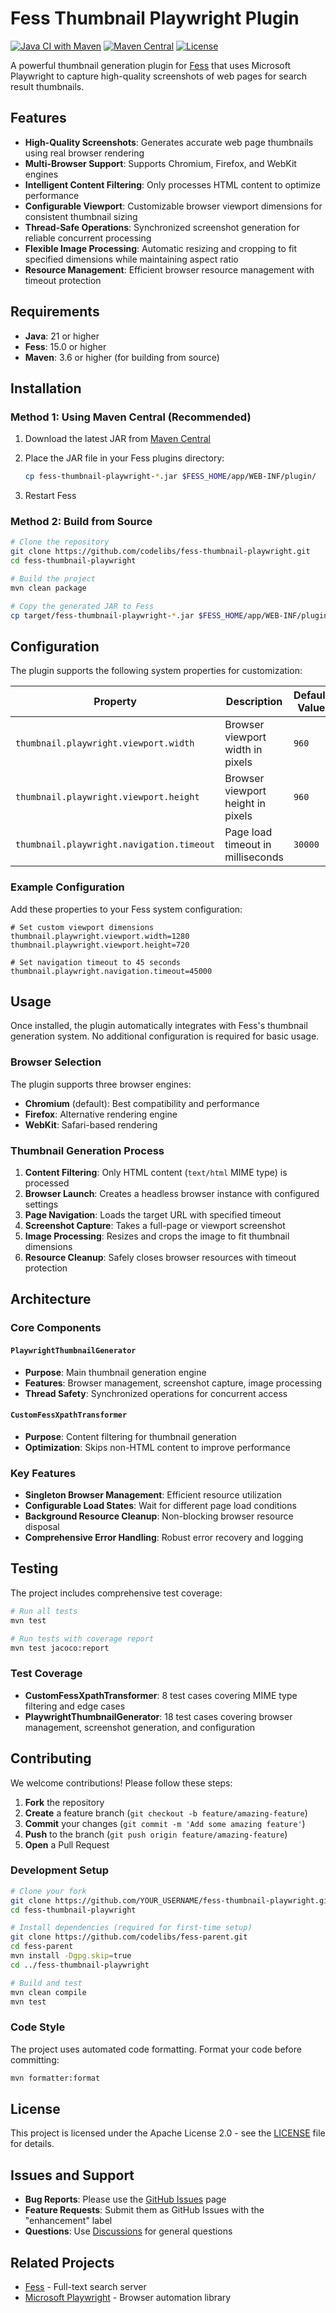 # Fess Thumbnail Playwright Plugin

[![Java CI with Maven](https://github.com/codelibs/fess-thumbnail-playwright/actions/workflows/maven.yml/badge.svg)](https://github.com/codelibs/fess-thumbnail-playwright/actions/workflows/maven.yml)
[![Maven Central](https://maven-badges.herokuapp.com/maven-central/org.codelibs.fess/fess-thumbnail-playwright/badge.svg)](https://maven-badges.herokuapp.com/maven-central/org.codelibs.fess/fess-thumbnail-playwright)
[![License](https://img.shields.io/badge/License-Apache%202.0-blue.svg)](https://opensource.org/licenses/Apache-2.0)

A powerful thumbnail generation plugin for [Fess](https://fess.codelibs.org/) that uses Microsoft Playwright to capture high-quality screenshots of web pages for search result thumbnails.

## Features

- **High-Quality Screenshots**: Generates accurate web page thumbnails using real browser rendering
- **Multi-Browser Support**: Supports Chromium, Firefox, and WebKit engines
- **Intelligent Content Filtering**: Only processes HTML content to optimize performance
- **Configurable Viewport**: Customizable browser viewport dimensions for consistent thumbnail sizing
- **Thread-Safe Operations**: Synchronized screenshot generation for reliable concurrent processing
- **Flexible Image Processing**: Automatic resizing and cropping to fit specified dimensions while maintaining aspect ratio
- **Resource Management**: Efficient browser resource management with timeout protection

## Requirements

- **Java**: 21 or higher
- **Fess**: 15.0 or higher
- **Maven**: 3.6 or higher (for building from source)

## Installation

### Method 1: Using Maven Central (Recommended)

1. Download the latest JAR from [Maven Central](https://repo1.maven.org/maven2/org/codelibs/fess/fess-thumbnail-playwright/)

2. Place the JAR file in your Fess plugins directory:
   ```bash
   cp fess-thumbnail-playwright-*.jar $FESS_HOME/app/WEB-INF/plugin/
   ```

3. Restart Fess

### Method 2: Build from Source

```bash
# Clone the repository
git clone https://github.com/codelibs/fess-thumbnail-playwright.git
cd fess-thumbnail-playwright

# Build the project
mvn clean package

# Copy the generated JAR to Fess
cp target/fess-thumbnail-playwright-*.jar $FESS_HOME/app/WEB-INF/plugin/
```

## Configuration

The plugin supports the following system properties for customization:

| Property | Description | Default Value |
|----------|-------------|---------------|
| `thumbnail.playwright.viewport.width` | Browser viewport width in pixels | `960` |
| `thumbnail.playwright.viewport.height` | Browser viewport height in pixels | `960` |
| `thumbnail.playwright.navigation.timeout` | Page load timeout in milliseconds | `30000` |

### Example Configuration

Add these properties to your Fess system configuration:

```properties
# Set custom viewport dimensions
thumbnail.playwright.viewport.width=1280
thumbnail.playwright.viewport.height=720

# Set navigation timeout to 45 seconds
thumbnail.playwright.navigation.timeout=45000
```

## Usage

Once installed, the plugin automatically integrates with Fess's thumbnail generation system. No additional configuration is required for basic usage.

### Browser Selection

The plugin supports three browser engines:

- **Chromium** (default): Best compatibility and performance
- **Firefox**: Alternative rendering engine
- **WebKit**: Safari-based rendering

### Thumbnail Generation Process

1. **Content Filtering**: Only HTML content (`text/html` MIME type) is processed
2. **Browser Launch**: Creates a headless browser instance with configured settings
3. **Page Navigation**: Loads the target URL with specified timeout
4. **Screenshot Capture**: Takes a full-page or viewport screenshot
5. **Image Processing**: Resizes and crops the image to fit thumbnail dimensions
6. **Resource Cleanup**: Safely closes browser resources with timeout protection

## Architecture

### Core Components

#### `PlaywrightThumbnailGenerator`
- **Purpose**: Main thumbnail generation engine
- **Features**: Browser management, screenshot capture, image processing
- **Thread Safety**: Synchronized operations for concurrent access

#### `CustomFessXpathTransformer`
- **Purpose**: Content filtering for thumbnail generation
- **Optimization**: Skips non-HTML content to improve performance

### Key Features

- **Singleton Browser Management**: Efficient resource utilization
- **Configurable Load States**: Wait for different page load conditions
- **Background Resource Cleanup**: Non-blocking browser resource disposal
- **Comprehensive Error Handling**: Robust error recovery and logging

## Testing

The project includes comprehensive test coverage:

```bash
# Run all tests
mvn test

# Run tests with coverage report
mvn test jacoco:report
```

### Test Coverage

- **CustomFessXpathTransformer**: 8 test cases covering MIME type filtering and edge cases
- **PlaywrightThumbnailGenerator**: 18 test cases covering browser management, screenshot generation, and configuration

## Contributing

We welcome contributions! Please follow these steps:

1. **Fork** the repository
2. **Create** a feature branch (`git checkout -b feature/amazing-feature`)
3. **Commit** your changes (`git commit -m 'Add some amazing feature'`)
4. **Push** to the branch (`git push origin feature/amazing-feature`)
5. **Open** a Pull Request

### Development Setup

```bash
# Clone your fork
git clone https://github.com/YOUR_USERNAME/fess-thumbnail-playwright.git
cd fess-thumbnail-playwright

# Install dependencies (required for first-time setup)
git clone https://github.com/codelibs/fess-parent.git
cd fess-parent
mvn install -Dgpg.skip=true
cd ../fess-thumbnail-playwright

# Build and test
mvn clean compile
mvn test
```

### Code Style

The project uses automated code formatting. Format your code before committing:

```bash
mvn formatter:format
```

## License

This project is licensed under the Apache License 2.0 - see the [LICENSE](LICENSE) file for details.

## Issues and Support

- **Bug Reports**: Please use the [GitHub Issues](https://github.com/codelibs/fess-thumbnail-playwright/issues) page
- **Feature Requests**: Submit them as GitHub Issues with the "enhancement" label
- **Questions**: Use [Discussions](https://discuss.codelibs.org/c/fessen/) for general questions

## Related Projects

- [Fess](https://github.com/codelibs/fess) - Full-text search server
- [Microsoft Playwright](https://github.com/microsoft/playwright-java) - Browser automation library

